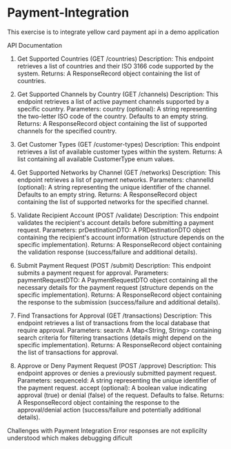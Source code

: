 # Payment-Integration
This exercise is to integrate yellow card payment api in a demo application 

API Documentation
1. Get Supported Countries (GET /countries)
Description: This endpoint retrieves a list of countries and their ISO 3166 code supported by the system.
Returns: A ResponseRecord object containing the list of countries.

2. Get Supported Channels by Country (GET /channels)
Description: This endpoint retrieves a list of active payment channels supported by a specific country.
Parameters:
country (optional): A string representing the two-letter ISO code of the country. Defaults to an empty string.
Returns: A ResponseRecord object containing the list of supported channels for the specified country.

3. Get Customer Types (GET /customer-types)
Description: This endpoint retrieves a list of available customer types within the system.
Returns: A list containing all available CustomerType enum values.

4. Get Supported Networks by Channel (GET /networks)
Description: This endpoint retrieves a list of payment networks.
Parameters:
channelId (optional): A string representing the unique identifier of the channel. Defaults to an empty string.
Returns: A ResponseRecord object containing the list of supported networks for the specified channel.

5. Validate Recipient Account (POST /validate)
Description: This endpoint validates the recipient's account details before submitting a payment request.
Parameters:
prDestinationDTO: A PRDestinationDTO object containing the recipient's account information (structure depends on the specific implementation).
Returns: A ResponseRecord object containing the validation response (success/failure and additional details).

6. Submit Payment Request (POST /submit)
Description: This endpoint submits a payment request for approval.
Parameters:
paymentRequestDTO: A PaymentRequestDTO object containing all the necessary details for the payment request (structure depends on the specific implementation).
Returns: A ResponseRecord object containing the response to the submission (success/failure and additional details).

7. Find Transactions for Approval (GET /transactions)
Description: This endpoint retrieves a list of transactions from the local database that require approval.
Parameters:
search: A Map<String, String> containing search criteria for filtering transactions (details might depend on the specific implementation).
Returns: A ResponseRecord object containing the list of transactions for approval.

8. Approve or Deny Payment Request (POST /approve)
Description: This endpoint approves or denies a previously submitted payment request.
Parameters:
sequenceId: A string representing the unique identifier of the payment request.
accept (optional): A boolean value indicating approval (true) or denial (false) of the request. Defaults to false.
Returns: A ResponseRecord object containing the response to the approval/denial action (success/failure and potentially additional details).


Challenges with Payment Integration
Error responses are not explicilty understood which makes debugging dificult
